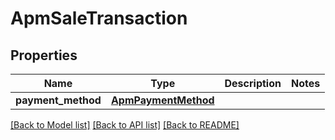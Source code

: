 # ApmSaleTransaction

## Properties
Name | Type | Description | Notes
------------ | ------------- | ------------- | -------------
**payment_method** | [**ApmPaymentMethod**](ApmPaymentMethod.md) |  | 

[[Back to Model list]](../README.md#documentation-for-models) [[Back to API list]](../README.md#documentation-for-api-endpoints) [[Back to README]](../README.md)


